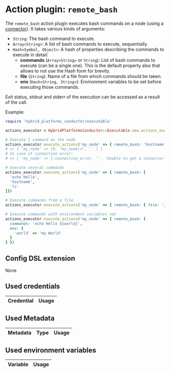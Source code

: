 # Action plugin: `remote_bash`

The `remote_bash` action plugin executes bash commands on a node (using a [connector](../connector)).
It takes various kinds of arguments:
* `String`: The bash command to execute.
* `Array<String>`: A list of bash commands to execute, sequentially.
* `Hash<Symbol, Object>`: A hash of properties describing the commands to execute in detail:
  * **commands** (`Array<String>` or `String`): List of bash commands to execute (can be a single one). This is the default property also that allows to not use the Hash form for brevity.
  * **file** (`String`): Name of a file from which commands should be taken.
  * **env** (`Hash<String, String>`): Environment variables to be set before executing those commands.

Exit status, stdout and stderr of the execution can be accessed as a result of the call.

Example:
```ruby
require 'hybrid_platforms_conductor/executable'

actions_executor = HybridPlatformsConductor::Executable.new.actions_executor

# Execute 1 command on the node
actions_executor.execute_actions('my_node' => { remote_bash: 'hostname' })
# => { 'my_node' => [0, "my_node\n", '' ] }
# In case of connection error:
# => { 'my_node' => [:connection_error, '', 'Unable to get a connector to my_node'] }

# Execute several commands
actions_executor.execute_actions('my_node' => { remote_bash: [
  'echo Hello',
  'hostname',
  'ls'
]})

# Execute commands from a file
actions_executor.execute_actions('my_node' => { remote_bash: { file: '/path/to/my/file.cmds' } })

# Execute commands with environment variables set
actions_executor.execute_actions('my_node' => { remote_bash: {
  commands: 'echo Hello ${world}',
  env: {
    'world' => 'my World'
  }
} })

```

## Config DSL extension

None

## Used credentials

| Credential | Usage
| --- | --- |

## Used Metadata

| Metadata | Type | Usage
| --- | --- | --- |

## Used environment variables

| Variable | Usage
| --- | --- |
